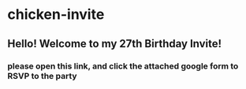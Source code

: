 # chicken-invite

## Hello! Welcome to my 27th Birthday Invite!

### please open this link, and click the attached google form to RSVP to the party
